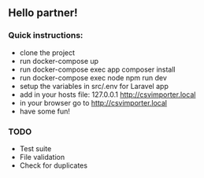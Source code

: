 ## Hello partner!

### Quick instructions:

- clone the project
- run docker-compose up
- run docker-compose exec app composer install
- run docker-compose exec node npm run dev
- setup the variables in src/.env for Laravel app
- add in your hosts file: 127.0.0.1   http://csvimporter.local
- in your browser go to http://csvimporter.local
- have some fun!

### TODO

- Test suite
- File validation
- Check for duplicates